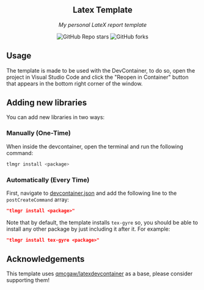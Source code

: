 <div align="center">

## Latex Template

_My personal LateX report template_

</div>

<div align="center">

![GitHub Repo stars](https://img.shields.io/github/stars/1Solon/AS2-AES-Encryption?style=for-the-badge)
![GitHub forks](https://img.shields.io/github/forks/1Solon/AS2-AES-Encryption?style=for-the-badge)

</div>

## Usage

The template is made to be used with the DevContainer, to do so, open the project in Visual Studio Code and click the "Reopen in Container" button that appears in the bottom right corner of the window.

## Adding new libraries

You can add new libraries in two ways:

### Manually (One-Time)

When inside the devcontainer, open the terminal and run the following command:

```bash
tlmgr install <package>
```

### Automatically (Every Time)

First, navigate to [devcontainer.json](.devcontainer/devcontainer.json) and add the following line to the `postCreateCommand` array:

```json
"tlmgr install <package>"
```

Note that by default, the template installs `tex-gyre` so, you should be able to install any other package by just including it after it. For example:

```json
"tlmgr install tex-gyre <package>"
```

## Acknowledgements

This template uses [qmcgaw/latexdevcontainer](https://hub.docker.com/r/qmcgaw/latexdevcontainer/) as a base, please consider supporting them!